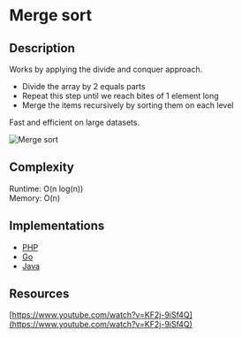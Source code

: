 # Merge sort

## Description
Works by applying the divide and conquer approach.
- Divide the array by 2 equals parts
- Repeat this step until we reach bites of 1 element long
- Merge the items recursively by sorting them on each level

Fast and efficient on large datasets.

![Merge sort](https://i.imgur.com/QrPCUsM.png)

## Complexity
Runtime: O(n log(n))  
Memory: O(n)

## Implementations
- [PHP](./PHP)
- [Go](./Go)
- [Java](./Java)

## Resources
[https://www.youtube.com/watch?v=KF2j-9iSf4Q](https://www.youtube.com/watch?v=KF2j-9iSf4Q)
